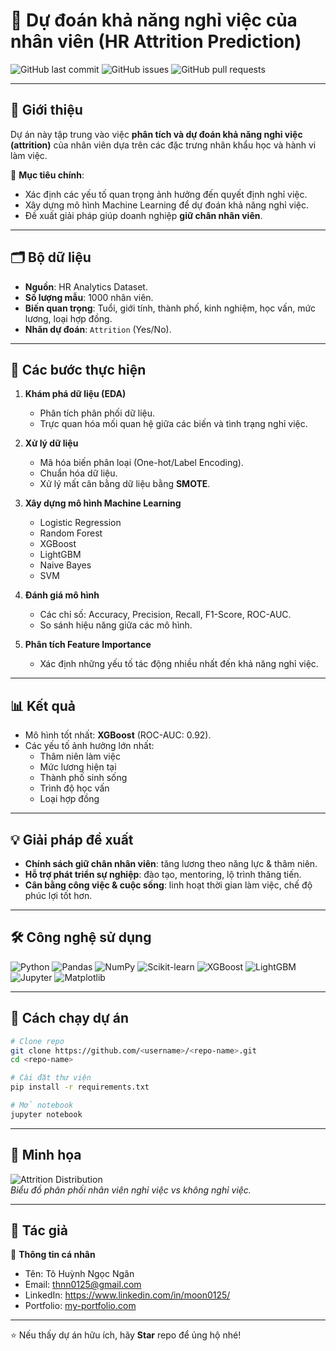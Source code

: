 # 🚀 Dự đoán khả năng nghỉ việc của nhân viên (HR Attrition Prediction)

![GitHub last commit](https://img.shields.io/github/last-commit/celine1252/employee-attrition-prediction)
![GitHub issues](https://img.shields.io/github/issues/celine1252/employee-attrition-prediction)
![GitHub pull requests](https://img.shields.io/github/issues-pr/celine1252/employee-attrition-prediction)

---

## 📌 Giới thiệu
Dự án này tập trung vào việc **phân tích và dự đoán khả năng nghỉ việc (attrition)** của nhân viên dựa trên các đặc trưng nhân khẩu học và hành vi làm việc.  

🎯 **Mục tiêu chính**:
- Xác định các yếu tố quan trọng ảnh hưởng đến quyết định nghỉ việc.  
- Xây dựng mô hình Machine Learning để dự đoán khả năng nghỉ việc.  
- Đề xuất giải pháp giúp doanh nghiệp **giữ chân nhân viên**.  

---

## 🗂️ Bộ dữ liệu
- **Nguồn**: HR Analytics Dataset.  
- **Số lượng mẫu**: 1000 nhân viên.  
- **Biến quan trọng**: Tuổi, giới tính, thành phố, kinh nghiệm, học vấn, mức lương, loại hợp đồng.  
- **Nhãn dự đoán**: `Attrition` (Yes/No).  

---

## 🔧 Các bước thực hiện
1. **Khám phá dữ liệu (EDA)**  
   - Phân tích phân phối dữ liệu.  
   - Trực quan hóa mối quan hệ giữa các biến và tình trạng nghỉ việc.  

2. **Xử lý dữ liệu**  
   - Mã hóa biến phân loại (One-hot/Label Encoding).  
   - Chuẩn hóa dữ liệu.  
   - Xử lý mất cân bằng dữ liệu bằng **SMOTE**.  

3. **Xây dựng mô hình Machine Learning**  
   - Logistic Regression  
   - Random Forest  
   - XGBoost  
   - LightGBM  
   - Naive Bayes  
   - SVM  

4. **Đánh giá mô hình**  
   - Các chỉ số: Accuracy, Precision, Recall, F1-Score, ROC-AUC.  
   - So sánh hiệu năng giữa các mô hình.  

5. **Phân tích Feature Importance**  
   - Xác định những yếu tố tác động nhiều nhất đến khả năng nghỉ việc.  

---

## 📊 Kết quả
- Mô hình tốt nhất: **XGBoost** (ROC-AUC: 0.92).  
- Các yếu tố ảnh hưởng lớn nhất:  
  - Thâm niên làm việc  
  - Mức lương hiện tại  
  - Thành phố sinh sống  
  - Trình độ học vấn  
  - Loại hợp đồng  

---

## 💡 Giải pháp đề xuất
- **Chính sách giữ chân nhân viên**: tăng lương theo năng lực & thâm niên.  
- **Hỗ trợ phát triển sự nghiệp**: đào tạo, mentoring, lộ trình thăng tiến.  
- **Cân bằng công việc & cuộc sống**: linh hoạt thời gian làm việc, chế độ phúc lợi tốt hơn.  

---

## 🛠️ Công nghệ sử dụng
![Python](https://img.shields.io/badge/Python-3776AB?logo=python&logoColor=white)
![Pandas](https://img.shields.io/badge/Pandas-150458?logo=pandas&logoColor=white)
![NumPy](https://img.shields.io/badge/NumPy-013243?logo=numpy&logoColor=white)
![Scikit-learn](https://img.shields.io/badge/Scikit--learn-F7931E?logo=scikit-learn&logoColor=white)
![XGBoost](https://img.shields.io/badge/XGBoost-FF6600?logo=python&logoColor=white)
![LightGBM](https://img.shields.io/badge/LightGBM-00C853?logo=python&logoColor=white)
![Jupyter](https://img.shields.io/badge/Jupyter-F37626?logo=jupyter&logoColor=white)
![Matplotlib](https://img.shields.io/badge/Matplotlib-11557c?logo=python&logoColor=white)

---

## 📌 Cách chạy dự án

```bash
# Clone repo
git clone https://github.com/<username>/<repo-name>.git
cd <repo-name>

# Cài đặt thư viện
pip install -r requirements.txt

# Mở notebook
jupyter notebook
```

---

## 📸 Minh họa
![Attrition Distribution](images/attrition_distribution.png)  
*Biểu đồ phân phối nhân viên nghỉ việc vs không nghỉ việc.*  

---

## 👤 Tác giả
🌟 **Thông tin cá nhân**  

- Tên: Tô Huỳnh Ngọc Ngân
- Email: thnn0125@gmail.com
- LinkedIn: https://www.linkedin.com/in/moon0125/
- Portfolio: [my-portfolio.com](https://my-portfolio.com)  

---
⭐ Nếu thấy dự án hữu ích, hãy **Star** repo để ủng hộ nhé!

